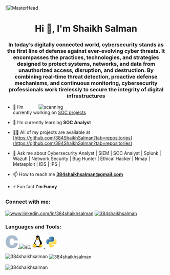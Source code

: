 [![MasterHead](https://sdmntprsouthcentralus.oaiusercontent.com/files/00000000-e4a4-61f7-bd43-646d7100beae/raw?se=2025-07-25T06%3A51%3A25Z&sp=r&sv=2024-08-04&sr=b&scid=20ac2d7d-9c19-5405-b450-066bea62ca5e&skoid=c953efd6-2ae8-41b4-a6d6-34b1475ac07c&sktid=a48cca56-e6da-484e-a814-9c849652bcb3&skt=2025-07-24T21%3A57%3A55Z&ske=2025-07-25T21%3A57%3A55Z&sks=b&skv=2024-08-04&sig=DsKrSd7woz0iH307Rnpp0aiimfPbZifjG%2BKjkhUkkkc%3D)

<h1 align="center">Hi 👋, I'm Shaikh Salman</h1>
<h3 align="center">In today’s digitally connected world, cybersecurity stands as the first line of defense against ever-evolving cyber threats. It encompasses the practices, technologies, and strategies designed to protect systems, networks, and data from unauthorized access, disruption, and destruction. By combining real-time threat detection, proactive defense mechanisms, and continuous monitoring, cybersecurity professionals work tirelessly to secure the integrity of digital infrastructures</h3>

<img align="right" alt="scanning" width="400" src="https://giffiles.alphacoders.com/120/120251.gif" />

- 🔭 I’m currently working on [SOC projects](https://github.com/384ShaikhSalman?tab=repositories)

- 🌱 I’m currently learning **SOC Analyst**

- 👨‍💻 All of my projects are available at [https://github.com/384ShaikhSalman?tab=repositories](https://github.com/384ShaikhSalman?tab=repositories)

- 💬 Ask me about Cybersecurity Analyst | SIEM | SOC Analyst | Splunk | Wazuh | Network Security | Bug Hunter | Ethical Hacker | Nmap | Metasploit | IDS | IPS |

- 📫 How to reach me **384shaikhsalman@gmail.com**

- ⚡ Fun fact **I'm Funny**

<h3 align="left">Connect with me:</h3>
<p align="left">
<a href="https://linkedin.com/in/www.linkedin.com/in/384shaikhsalman" target="blank"><img align="center" src="https://raw.githubusercontent.com/rahuldkjain/github-profile-readme-generator/master/src/images/icons/Social/linked-in-alt.svg" alt="www.linkedin.com/in/384shaikhsalman" height="30" width="40" /></a>
<a href="https://instagram.com/384shaikhsalman" target="blank"><img align="center" src="https://raw.githubusercontent.com/rahuldkjain/github-profile-readme-generator/master/src/images/icons/Social/instagram.svg" alt="384shaikhsalman" height="30" width="40" /></a>
</p>

<h3 align="left">Languages and Tools:</h3>
<p align="left"> <a href="https://www.cprogramming.com/" target="_blank" rel="noreferrer"> <img src="https://raw.githubusercontent.com/devicons/devicon/master/icons/c/c-original.svg" alt="c" width="40" height="40"/> </a> <a href="https://git-scm.com/" target="_blank" rel="noreferrer"> <img src="https://www.vectorlogo.zone/logos/git-scm/git-scm-icon.svg" alt="git" width="40" height="40"/> </a> <a href="https://www.linux.org/" target="_blank" rel="noreferrer"> <img src="https://raw.githubusercontent.com/devicons/devicon/master/icons/linux/linux-original.svg" alt="linux" width="40" height="40"/> </a> <a href="https://www.python.org" target="_blank" rel="noreferrer"> <img src="https://raw.githubusercontent.com/devicons/devicon/master/icons/python/python-original.svg" alt="python" width="40" height="40"/> </a> </p>

<p><img align="left" src="https://github-readme-stats.vercel.app/api/top-langs?username=384shaikhsalman&show_icons=true&locale=en&layout=compact" alt="384shaikhsalman" /></p>

<p>&nbsp;<img align="center" src="https://github-readme-stats.vercel.app/api?username=384shaikhsalman&show_icons=true&locale=en" alt="384shaikhsalman" /></p>

<p><img align="center" src="https://github-readme-streak-stats.herokuapp.com/?user=384shaikhsalman&" alt="384shaikhsalman" /></p>
